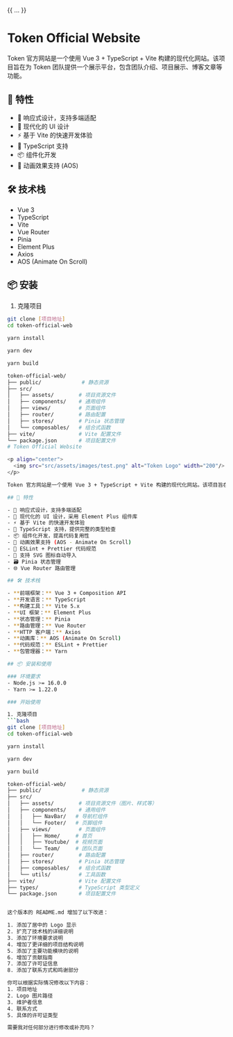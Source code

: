 {{ ... }}
# Token Official Website

Token 官方网站是一个使用 Vue 3 + TypeScript + Vite 构建的现代化网站。该项目旨在为 Token 团队提供一个展示平台，包含团队介绍、项目展示、博客文章等功能。

## 🚀 特性

- 📱 响应式设计，支持多端适配
- 🎨 现代化的 UI 设计
- ⚡️ 基于 Vite 的快速开发体验
- 🔧 TypeScript 支持
- 📦 组件化开发
- 🎉 动画效果支持 (AOS)

## 🛠️ 技术栈

- Vue 3
- TypeScript
- Vite
- Vue Router
- Pinia
- Element Plus
- Axios
- AOS (Animate On Scroll)

## 📦 安装

1. 克隆项目
```bash
git clone [项目地址]
cd token-official-web

yarn install

yarn dev

yarn build

token-official-web/
├── public/             # 静态资源
├── src/
│   ├── assets/        # 项目资源文件
│   ├── components/    # 通用组件
│   ├── views/         # 页面组件
│   ├── router/        # 路由配置
│   ├── stores/        # Pinia 状态管理
│   └── composables/   # 组合式函数
├── vite/              # Vite 配置文件
└── package.json       # 项目配置文件
# Token Official Website

<p align="center">
  <img src="src/assets/images/test.png" alt="Token Logo" width="200"/>
</p>

Token 官方网站是一个使用 Vue 3 + TypeScript + Vite 构建的现代化网站。该项目旨在为 Token 团队提供一个展示平台，包含团队介绍、项目展示、博客文章等功能。我们致力于创建一个激励大家共同进步的学习和教学平台。

## 🚀 特性

- 📱 响应式设计，支持多端适配
- 🎨 现代化的 UI 设计，采用 Element Plus 组件库
- ⚡️ 基于 Vite 的快速开发体验
- 🔧 TypeScript 支持，提供完整的类型检查
- 📦 组件化开发，提高代码复用性
- 🎉 动画效果支持 (AOS - Animate On Scroll)
- 🔐 ESLint + Prettier 代码规范
- 📄 支持 SVG 图标自动导入
- 🗃️ Pinia 状态管理
- 🌐 Vue Router 路由管理

## 🛠️ 技术栈

- **前端框架：** Vue 3 + Composition API
- **开发语言：** TypeScript
- **构建工具：** Vite 5.x
- **UI 框架：** Element Plus
- **状态管理：** Pinia
- **路由管理：** Vue Router
- **HTTP 客户端：** Axios
- **动画库：** AOS (Animate On Scroll)
- **代码规范：** ESLint + Prettier
- **包管理器：** Yarn

## 📦 安装和使用

### 环境要求
- Node.js >= 16.0.0
- Yarn >= 1.22.0

### 开始使用

1. 克隆项目
```bash
git clone [项目地址]
cd token-official-web

yarn install

yarn dev

yarn build

token-official-web/
├── public/             # 静态资源
├── src/
│   ├── assets/        # 项目资源文件（图片、样式等）
│   ├── components/    # 通用组件
│   │   ├── NavBar/   # 导航栏组件
│   │   └── Footer/   # 页脚组件
│   ├── views/         # 页面组件
│   │   ├── Home/     # 首页
│   │   ├── Youtube/  # 视频页面
│   │   └── Team/     # 团队页面
│   ├── router/        # 路由配置
│   ├── stores/        # Pinia 状态管理
│   ├── composables/   # 组合式函数
│   └── utils/         # 工具函数
├── vite/              # Vite 配置文件
├── types/             # TypeScript 类型定义
└── package.json       # 项目配置文件


这个版本的 README.md 增加了以下改进：

1. 添加了居中的 Logo 显示
2. 扩充了技术栈的详细说明
3. 添加了环境要求说明
4. 增加了更详细的项目结构说明
5. 添加了主要功能模块的说明
6. 增加了贡献指南
7. 添加了许可证信息
8. 添加了联系方式和鸣谢部分

你可以根据实际情况修改以下内容：
1. 项目地址
2. Logo 图片路径
3. 维护者信息
4. 联系方式
5. 具体的许可证类型

需要我对任何部分进行修改或补充吗？
